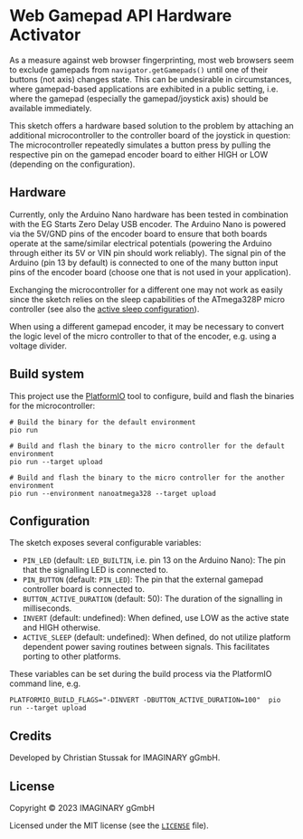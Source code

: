 # Web Gamepad API Hardware Activator

As a measure against web browser fingerprinting, most web browsers seem to exclude gamepads from `navigator.getGamepads()` until one of their buttons (not axis) changes state. This can be undesirable in circumstances, where gamepad-based applications are exhibited in a public setting, i.e. where the gamepad (especially the gamepad/joystick axis) should be available immediately.

This sketch offers a hardware based solution to the problem by attaching an additional microcontroller to the controller board of the joystick in question: The microcontroller repeatedly simulates a button press by pulling the respective pin on the gamepad encoder board to either HIGH or LOW (depending on the configuration).

## Hardware

Currently, only the Arduino Nano hardware has been tested in combination with the EG Starts Zero Delay USB encoder. The Arduino Nano is powered via the 5V/GND pins of the encoder board to ensure that both boards operate at the same/similar electrical potentials (powering the Arduino through either its 5V or VIN pin should work reliably). The signal pin of the Arduino (pin 13 by default) is connected to one of the many button input pins of the encoder board (choose one that is not used in your application).

Exchanging the microcontroller for a different one may not work as easily since the sketch relies on the sleep capabilities of the ATmega328P micro controller (see also the [active sleep configuration](#configuration)).

When using a different gamepad encoder, it may be necessary to convert the logic level of the micro controller to that of the encoder, e.g. using a voltage divider.

## Build system

This project use the [PlatformIO](https://platformio.org/) tool to configure, build and flash the binaries for the microcontroller:

```shell
# Build the binary for the default environment
pio run

# Build and flash the binary to the micro controller for the default environment
pio run --target upload

# Build and flash the binary to the micro controller for the another environment
pio run --environment nanoatmega328 --target upload
```

## Configuration

The sketch exposes several configurable variables:

- `PIN_LED` (default: `LED_BUILTIN`, i.e. pin 13 on the Arduino Nano): The pin that the signalling LED is connected to.
- `PIN_BUTTON` (default: `PIN_LED`): The pin that the external gamepad controller board is connected to.
- `BUTTON_ACTIVE_DURATION` (default: 50): The duration of the signalling in milliseconds.
- `INVERT` (default: undefined): When defined, use LOW as the active state and HIGH otherwise.
- `ACTIVE_SLEEP` (default: undefined): When defined, do not utilize platform dependent power saving routines between signals. This facilitates porting to other platforms.

These variables can be set during the build process via the PlatformIO command line, e.g.

```shell
PLATFORMIO_BUILD_FLAGS="-DINVERT -DBUTTON_ACTIVE_DURATION=100"  pio run --target upload
```

## Credits

Developed by Christian Stussak for IMAGINARY gGmbH.

## License

Copyright © 2023 IMAGINARY gGmbH

Licensed under the MIT license (see the [`LICENSE`](LICENSE) file).
